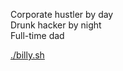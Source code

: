 Corporate hustler by day  
Drunk hacker by night  
Full-time dad  
 
[./billy.sh](https://billy.sh)
